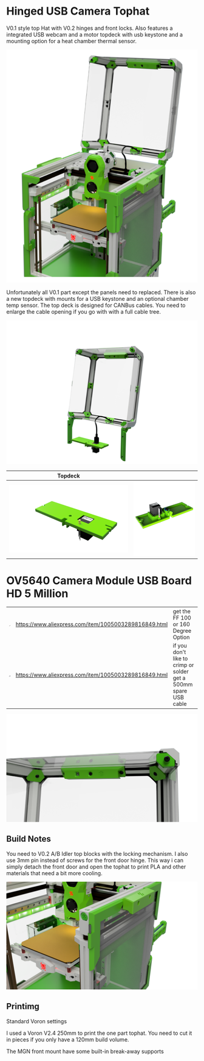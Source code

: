 # Hinged USB Camera Tophat

V0.1 style top Hat with V0.2 hinges and front locks. Also features a integrated USB webcam and a motor topdeck with usb keystone and a mounting option for a heat chamber thermal sensor.

![Opened Tophat](./Images/Assembled.png)

Unfortunately all V0.1 part except the panels need to replaced. 
There is also a new topdeck with mounts for a USB keystone and an optional chamber temp sensor.
The top deck is designed for CANBus cables. You need to enlarge the cable opening if you go with with a full cable tree.

![Parts](./Images/Parts.PNG)

| Topdeck |  |
|--- |--- |
|  ![Top](./Images/Top-Top.png) | ![Bottom](./Images/Top-Bottom.png)


# OV5640 Camera Module USB Board HD 5 Million

|  |  |  |
|--- |--- |---
|![OV5640](./Images/OV5640-Camera-Module-USB-Board-HD-5-Million-Pixel-Auto-Focus-AF-FF-60-100-160.jpg_220x220.jpg_.webp) |  https://www.aliexpress.com/item/1005003289816849.html | get the FF 100 or 160 Degree Option |
| ![USB Cable](./Images/USB-to-5Pin-1-0mm-Connect-Cable-for-USB-Camera-Module-Board-OV5640-HBV-5640-OEM.jpg_220x220.jpg_.webp) |  https://www.aliexpress.com/item/1005003289816849.html | if you don't like to crimp or solder get a 500mm spare USB cable |

![USB CAM](./Images/Camera.png)

## Build Notes

You need to V0.2 A/B Idler top blocks with the locking mechanism. 
I also use 3mm pin instead of screws for the front door hinge. This way i can simply detach the front door and open the tophat to print PLA and other materials that need a bit more cooling.

![Lock](./Images/T0_Assembled_2023-Jul-31_01-31-01PM-000_CustomizedView25084151646.png)


## Printimg

Standard Voron settings

I used a Voron V2.4 250mm to print the one part tophat. You need to cut it in pieces if you only have a 120mm build volume.

The MGN front mount have some built-in break-away supports